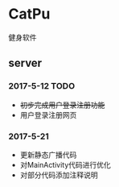 # CatPu
健身软件

## server

### 2017-5-12 TODO
* ~~初步完成用户登录注册功能~~
* 用户登录注册网页

### 2017-5-21
* 更新静态广播代码
* 对MainActivity代码进行优化
* 对部分代码添加注释说明
